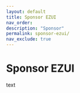 ```yaml
---
layout: default
title: Sponsor EZUI
nav_order:
description: "Sponsor"
permalink: sponsor-ezui/
nav_exclude: true
---
```


# Sponsor EZUI

text
